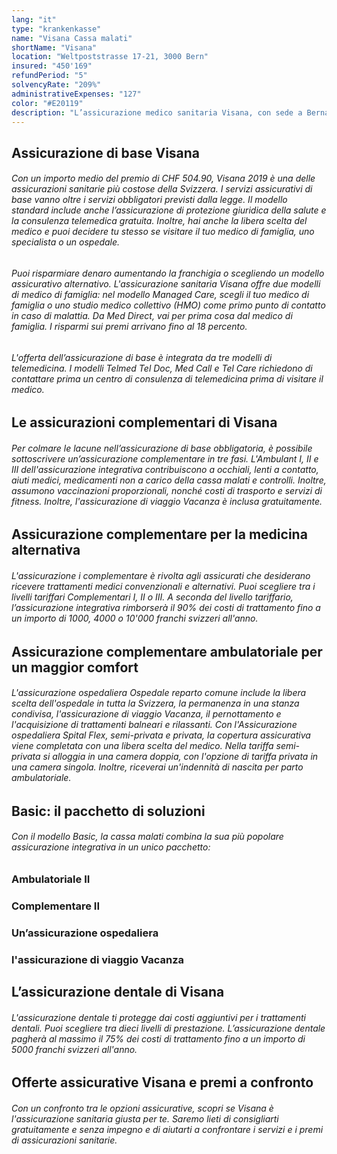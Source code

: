 ```yaml
---
lang: "it"
type: "krankenkasse"
name: "Visana Cassa malati"
shortName: "Visana"
location: "Weltpoststrasse 17-21, 3000 Bern"
insured: "450'169"
refundPeriod: "5"
solvencyRate: "209%"
administrativeExpenses: "127"
color: "#E20119"
description: "L’assicurazione medico sanitaria Visana, con sede a Berna, è stata costituita nel 1996 dalla fusione degli assicuratori KKB, Grütli ed Evidenzia. Attualmente ha 698.000 assicurati nell'assicurazione obbligatoria di base, che corrisponde a una quota di mercato del 7,3 per cento. La raccolta premi ammonta a circa 3,3 miliardi di franchi svizzeri. Oltre all'assicurazione di base, la cassa malati offre anche varie assicurazioni volontarie integrative."
---
```


## Assicurazione di base Visana

###### Con un importo medio del premio di CHF 504.90, Visana 2019 è una delle assicurazioni sanitarie più costose della Svizzera. I servizi assicurativi di base vanno oltre i servizi obbligatori previsti dalla legge. Il modello standard include anche l’assicurazione di protezione giuridica della salute e la consulenza telemedica gratuita. Inoltre, hai anche la libera scelta del medico e puoi decidere tu stesso se visitare il tuo medico di famiglia, uno specialista o un ospedale.

###### Puoi risparmiare denaro aumentando la franchigia o scegliendo un modello assicurativo alternativo. L'assicurazione sanitaria Visana offre due modelli di medico di famiglia: nel modello Managed Care, scegli il tuo medico di famiglia o uno studio medico collettivo (HMO) come primo punto di contatto in caso di malattia. Da Med Direct, vai per prima cosa dal medico di famiglia. I risparmi sui premi arrivano fino al 18 percento.

###### L'offerta dell’assicurazione di base è integrata da tre modelli di telemedicina. I modelli Telmed Tel Doc, Med Call e Tel Care richiedono di contattare prima un centro di consulenza di telemedicina prima di visitare il medico.

## Le assicurazioni complementari di Visana

###### Per colmare le lacune nell’assicurazione di base obbligatoria, è possibile sottoscrivere un’assicurazione complementare in tre fasi. L'Ambulant I, II e III dell'assicurazione integrativa contribuiscono a occhiali, lenti a contatto, aiuti medici, medicamenti non a carico della cassa malati e controlli. Inoltre, assumono vaccinazioni proporzionali, nonché costi di trasporto e servizi di fitness. Inoltre, l'assicurazione di viaggio Vacanza è inclusa gratuitamente.

## Assicurazione complementare per la medicina alternativa

###### L'assicurazione i complementare è rivolta agli assicurati che desiderano ricevere trattamenti medici convenzionali e alternativi. Puoi scegliere tra i livelli tariffari Complementari I, II o III. A seconda del livello tariffario, l’assicurazione integrativa rimborserà il 90% dei costi di trattamento fino a un importo di 1000, 4000 o 10'000 franchi svizzeri all'anno.

## Assicurazione complementare ambulatoriale per un maggior comfort

###### L'assicurazione ospedaliera Ospedale reparto comune include la libera scelta dell'ospedale in tutta la Svizzera, la permanenza in una stanza condivisa, l'assicurazione di viaggio Vacanza, il pernottamento e l'acquisizione di trattamenti balneari e rilassanti. Con l'Assicurazione ospedaliera Spital Flex, semi-privata e privata, la copertura assicurativa viene completata con una libera scelta del medico. Nella tariffa semi-privata si alloggia in una camera doppia, con l'opzione di tariffa privata in una camera singola. Inoltre, riceverai un'indennità di nascita per parto ambulatoriale.

## Basic: il pacchetto di soluzioni

###### Con il modello Basic, la cassa malati combina la sua più popolare assicurazione integrativa in un unico pacchetto:

### Ambulatoriale II

### Complementare II

### Un’assicurazione ospedaliera

### l'assicurazione di viaggio Vacanza

## L’assicurazione dentale di Visana

###### L'assicurazione dentale ti protegge dai costi aggiuntivi per i trattamenti dentali. Puoi scegliere tra dieci livelli di prestazione. L’assicurazione dentale pagherà al massimo il 75% dei costi di trattamento fino a un importo di 5000 franchi svizzeri all'anno.

## Offerte assicurative Visana e premi a confronto

###### Con un confronto tra le opzioni assicurative, scopri se Visana è l'assicurazione sanitaria giusta per te. Saremo lieti di consigliarti gratuitamente e senza impegno e di aiutarti a confrontare i servizi e i premi di assicurazioni sanitarie.
